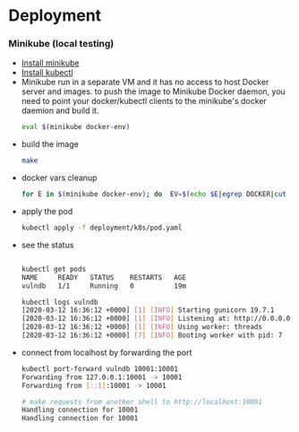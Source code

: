 # Deployment 


### Minikube (local testing)

- [Install minikube](https://kubernetes.io/docs/tasks/tools/install-minikube/)
- [Install kubectl](https://kubernetes.io/docs/tasks/tools/install-kubectl/)
- Minikube run in a separate VM and it has no access to host Docker server and images.
  to push the image to Minikube Docker daemon, you need to point your docker/kubectl
  clients to the minikube's docker daemion and build it.
  ```bash
  eval $(minikube docker-env)
  ```
- build the image 
  ```bash
  make 
  ```
- docker vars cleanup 
  ```bash
  for E in $(minikube docker-env); do  EV=$(echo $E|egrep DOCKER|cut -d"=" -f1); unset $EV; done 
  ```
- apply the pod
  ```bash
  kubectl apply -f deployment/k8s/pod.yaml 
  ```  
- see the status
  ```bash
  
  kubectl get pods
  NAME     READY   STATUS    RESTARTS   AGE
  vulndb   1/1     Running   0          19m 
  
  kubectl logs vulndb
  [2020-03-12 16:36:12 +0000] [1] [INFO] Starting gunicorn 19.7.1
  [2020-03-12 16:36:12 +0000] [1] [INFO] Listening at: http://0.0.0.0:10001 (1)
  [2020-03-12 16:36:12 +0000] [1] [INFO] Using worker: threads
  [2020-03-12 16:36:12 +0000] [7] [INFO] Booting worker with pid: 7
  
  ```
- connect from localhost by forwarding the port
  ```bash
  kubectl port-forward vulndb 10001:10001
  Forwarding from 127.0.0.1:10001 -> 10001 
  Forwarding from [::1]:10001 -> 10001
  
  # make requests from another shell to http://localhost:10001
  Handling connection for 10001
  Handling connection for 10001
  ```
